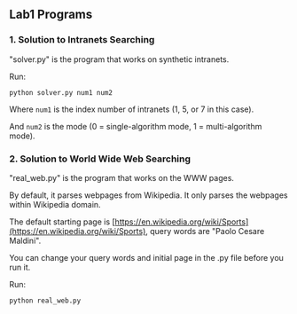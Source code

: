 ## Lab1 Programs
### 1. Solution to Intranets Searching

"solver.py" is the program that works on synthetic intranets.

Run:

```
python solver.py num1 num2
```

Where `num1` is the index number of intranets (1, 5, or 7 in this case).

And `num2` is the mode (0 = single-algorithm mode, 1 = multi-algorithm mode).

### 2. Solution to World Wide Web Searching

"real_web.py" is the program that works on the WWW pages.

By default, it parses webpages from Wikipedia. It only parses the webpages within Wikipedia domain.

The default starting page is [https://en.wikipedia.org/wiki/Sports](https://en.wikipedia.org/wiki/Sports), query words are "Paolo Cesare Maldini".

You can change your query words and initial page in the .py file before you run it.

Run:
```
python real_web.py
```
